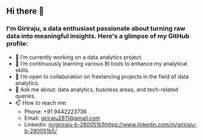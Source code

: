 ## Hi there 👋
### I'm Giriraju, a data enthusiast passionate about turning raw data into meaningful insights. Here's a glimpse of my GitHub profile:

- 🔭 I’m currently working on a data analytics project.
- 🌱 I’m continuously learning various BI tools to enhance my analytical skills.
- 👯 I’m open to collaboration on freelancing projects in the field of data analytics.
- 💬 Ask me about: data analytics, business areas, and tech-related queries.
- 📫 How to reach me: 
  - Phone: +91 9442223736
  - Email: giriraju2811@gmail.com
  - Linkedin: [in/giriraju-b-280051b5](https://www.linkedin.com/in/giriraju-b-280051b5/)https://www.linkedin.com/in/giriraju-b-280051b5/
